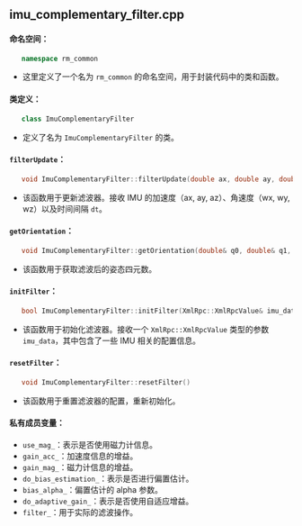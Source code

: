 ## imu_complementary_filter.cpp

#### 命名空间：
```cpp
   namespace rm_common
```
   - 这里定义了一个名为 `rm_common` 的命名空间，用于封装代码中的类和函数。

#### 类定义：
```cpp
   class ImuComplementaryFilter
```
   - 定义了名为 `ImuComplementaryFilter` 的类。

####  `filterUpdate`：
```cpp
   void ImuComplementaryFilter::filterUpdate(double ax, double ay, double az, double wx, double wy, double wz, double dt)
```
   - 该函数用于更新滤波器。接收 IMU 的加速度（ax, ay, az）、角速度（wx, wy, wz）以及时间间隔 `dt`。

#### `getOrientation`：
```cpp
   void ImuComplementaryFilter::getOrientation(double& q0, double& q1, double& q2, double& q3)
```
   - 该函数用于获取滤波后的姿态四元数。

####  `initFilter`：
```cpp
   bool ImuComplementaryFilter::initFilter(XmlRpc::XmlRpcValue& imu_data)
```
   - 该函数用于初始化滤波器。接收一个 `XmlRpc::XmlRpcValue` 类型的参数 `imu_data`，其中包含了一些 IMU 相关的配置信息。

####   `resetFilter`：
```cpp
   void ImuComplementaryFilter::resetFilter()
```
   - 该函数用于重置滤波器的配置，重新初始化。

####  私有成员变量：
   - `use_mag_`：表示是否使用磁力计信息。
   - `gain_acc_`：加速度信息的增益。
   - `gain_mag_`：磁力计信息的增益。
   - `do_bias_estimation_`：表示是否进行偏置估计。
   - `bias_alpha_`：偏置估计的 alpha 参数。
   - `do_adaptive_gain_`：表示是否使用自适应增益。
   - `filter_`：用于实际的滤波操作。

